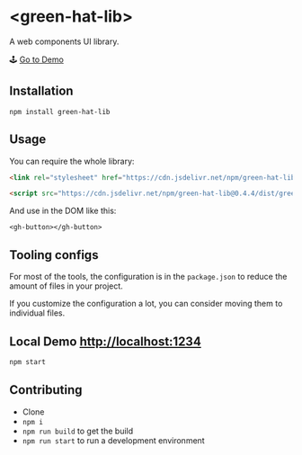 # \<green-hat-lib>
A web components UI library. 

🕹 [Go to Demo](https://efrensanchez.github.io/green-hat-lib-demo/)

## Installation
`npm install green-hat-lib`

## Usage
You can require the whole library:

```html
<link rel="stylesheet" href="https://cdn.jsdelivr.net/npm/green-hat-lib@0.4.4/dist/base.b2bb851a.min.css">

<script src="https://cdn.jsdelivr.net/npm/green-hat-lib@0.4.4/dist/greenhat.d52d4386.min.js"></script>
```

And use in the DOM like this:

`<gh-button></gh-button>`

## Tooling configs

For most of the tools, the configuration is in the `package.json` to reduce the amount of files in your project.

If you customize the configuration a lot, you can consider moving them to individual files.

## Local Demo [http://localhost:1234](http://localhost:1234) 
```bash
npm start
```

## Contributing
- Clone
- `npm i`
- `npm run build` to get the build
- `npm run start` to run a development environment
